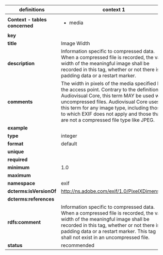 

| definitions | context 1 |
|-|-|
| **Context - tables concerned** | <ul><li>media</li></ul> |
| **key** |  |
| **title** | Image Width |
| **description** | Information specific to compressed data. When a compressed file is recorded, the valid width of the meaningful image shall be recorded in this tag, whether or not there is padding data or a restart marker. |
| **comments** | The width in pixels of the media specified by the access point. Contrary to the definition, in Audiovisual Core, this term MAY be used with uncompressed files. Audiovisual Core uses this term for any image type, including those to which EXIF does not apply and those that are not a compressed file type like JPEG. |
| **example** |  |
| **type** | integer |
| **format** | default |
| **unique** |  |
| **required** |  |
| **minimum** | 1.0 |
| **maximum** |  |
| **namespace** | exif |
| **dcterms:isVersionOf** | http://ns.adobe.com/exif/1.0/PixelXDimension |
| **dcterms:references** |  |
| **rdfs:comment** | Information specific to compressed data. When a compressed file is recorded, the valid width of the meaningful image shall be recorded in this tag, whether or not there is padding data or a restart marker. This tag shall not exist in an uncompressed file. |
| **status** | recommended |
